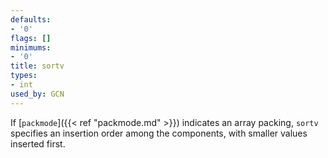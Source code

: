 ```yaml
---
defaults:
- '0'
flags: []
minimums:
- '0'
title: sortv
types:
- int
used_by: GCN
---
```

If [`packmode`]({{< ref "packmode.md" >}}) indicates an array packing, `sortv` specifies an
insertion order among the components, with smaller values inserted first.
